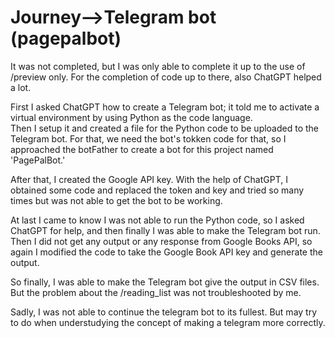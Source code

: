 # Journey-->Telegram bot (pagepalbot)

It was not completed, but I was only able to complete it up to the use of /preview only. For the completion of code up to there, also ChatGPT helped a lot. 

First I asked ChatGPT how to create a Telegram bot; it told me to activate a virtual environment by using Python as the code language.<br>
Then I setup it and created a file for the Python code to be uploaded to the Telegram bot. For that, we need the bot's tokken code for that, so I approached the botFather to create a bot for this project named 'PagePalBot.'<br>

After that, I created the Google API key. With the help of ChatGPT, I obtained some code and replaced the token and key and tried so many times but was not able to get the bot to be working.<br>

At last I came to know I was not able to run the Python code, so I asked ChatGPT for help, and then finally I was able to make the Telegram bot run. Then I did not get any output or any response from Google Books API, so again I modified the code to take the Google Book API key and generate the output.<br>

So finally, I was able to make the Telegram bot give the output in CSV files. But the problem about the /reading_list was not troubleshooted by me.<br>

Sadly, I was not able to continue the telegram bot to its fullest.
But may try to do when understudying the concept of making a telegram more correctly.
